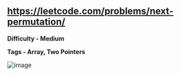 ## https://leetcode.com/problems/next-permutation/

**Difficulty - Medium**

**Tags - Array, Two Pointers**

![image](https://user-images.githubusercontent.com/84087089/183248066-27beb78a-57e2-45df-8a76-c187a9f1b226.png)
